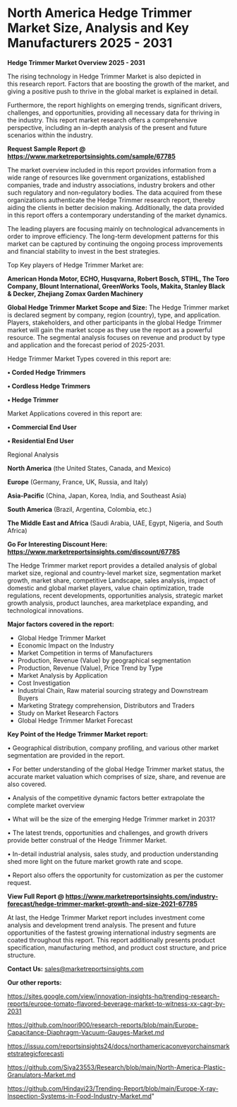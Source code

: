 # North America Hedge Trimmer Market Size, Analysis and Key Manufacturers 2025 - 2031

<Strong> Hedge Trimmer Market Overview 2025 - 2031</strong>

The rising technology in Hedge Trimmer Market is also depicted in this research report. Factors that are boosting the growth of the market, and giving a positive push to thrive in the global market is explained in detail.

Furthermore, the report highlights on emerging trends, significant drivers, challenges, and opportunities, providing all necessary data for thriving in the industry. This report market research offers a comprehensive perspective, including an in-depth analysis of the present and future scenarios within the industry.

<strong>Request Sample Report @ <a href=https://www.marketreportsinsights.com/sample/67785>https://www.marketreportsinsights.com/sample/67785</a></strong>

The market overview included in this report provides information from a wide range of resources like government organizations, established companies, trade and industry associations, industry brokers and other such regulatory and non-regulatory bodies. The data acquired from these organizations authenticate the Hedge Trimmer research report, thereby aiding the clients in better decision making. Additionally, the data provided in this report offers a contemporary understanding of the market dynamics.

The leading players are focusing mainly on technological advancements in order to improve efficiency. The long-term development patterns for this market can be captured by continuing the ongoing process improvements and financial stability to invest in the best strategies.

Top Key players of Hedge Trimmer Market are:

<strong>American Honda Motor, ECHO, Husqvarna, Robert Bosch, STIHL, The Toro Company, Blount International, GreenWorks Tools, Makita, Stanley Black & Decker, Zhejiang Zomax Garden Machinery</strong>

<strong><b>Global Hedge Trimmer Market Scope and Size:</b></strong>
The Hedge Trimmer market is declared segment by company, region (country), type, and application. Players, stakeholders, and other participants in the global Hedge Trimmer market will gain the market scope as they use the report as a powerful resource. The segmental analysis focuses on revenue and product by type and application and the forecast period of 2025-2031.

Hedge Trimmer Market Types covered in this report are:

<strong>• Corded Hedge Trimmers

• Cordless Hedge Trimmers

• Hedge Trimmer</strong>

Market Applications covered in this report are:

<strong>• Commercial End User

• Residential End User</strong> 

Regional Analysis

<strong>North America</strong> (the United States, Canada, and Mexico)

<strong>Europe</strong> (Germany, France, UK, Russia, and Italy)

<strong>Asia-Pacific</strong> (China, Japan, Korea, India, and Southeast Asia)

<strong>South America</strong> (Brazil, Argentina, Colombia, etc.)

<strong>The Middle East and Africa</strong> (Saudi Arabia, UAE, Egypt, Nigeria, and South Africa)

<strong>Go For Interesting Discount Here: <a href=https://www.marketreportsinsights.com/discount/67785>https://www.marketreportsinsights.com/discount/67785</a></strong>

The Hedge Trimmer market report provides a detailed analysis of global market size, regional and country-level market size, segmentation market growth, market share, competitive Landscape, sales analysis, impact of domestic and global market players, value chain optimization, trade regulations, recent developments, opportunities analysis, strategic market growth analysis, product launches, area marketplace expanding, and technological innovations.

<strong><b>Major factors covered in the report:</b></strong>
<ul>
  <li>Global Hedge Trimmer Market </li>
  <li>Economic Impact on the Industry</li>
  <li>Market Competition in terms of Manufacturers</li>
  <li>Production, Revenue (Value) by geographical segmentation</li>
  <li>Production, Revenue (Value), Price Trend by Type</li>
  <li>Market Analysis by Application</li>
  <li>Cost Investigation</li>
  <li>Industrial Chain, Raw material sourcing strategy and Downstream Buyers</li>
  <li>Marketing Strategy comprehension, Distributors and Traders</li>
  <li>Study on Market Research Factors</li>
  <li>Global Hedge Trimmer Market Forecast</li>
</ul>

<strong><b>Key Point of the Hedge Trimmer Market report:</b></strong>

• Geographical distribution, company profiling, and various other market segmentation are provided in the report.

• For better understanding of the global Hedge Trimmer market status, the accurate market valuation which comprises of size, share, and revenue are also covered.

• Analysis of the competitive dynamic factors better extrapolate the complete market overview

• What will be the size of the emerging Hedge Trimmer market in 2031?

• The latest trends, opportunities and challenges, and growth drivers provide better construal of the Hedge Trimmer Market.

• In-detail industrial analysis, sales study, and production understanding shed more light on the future market growth rate and scope.

• Report also offers the opportunity for customization as per the customer request.

<strong><b>View Full Report @ <a href=https://www.marketreportsinsights.com/industry-forecast/hedge-trimmer-market-growth-and-size-2021-67785>https://www.marketreportsinsights.com/industry-forecast/hedge-trimmer-market-growth-and-size-2021-67785</a></b></strong>


At last, the Hedge Trimmer Market report includes investment come analysis and development trend analysis. The present and future opportunities of the fastest growing international industry segments are coated throughout this report. This report additionally presents product specification, manufacturing method, and product cost structure, and price structure.

<strong>Contact Us:</strong>
sales@marketreportsinsights.com

<strong>Our other reports:</strong>

<a href=https://sites.google.com/view/innovation-insights-hq/trending-research-reports/europe-tomato-flavored-beverage-market-to-witness-xx-cagr-by-2031>https://sites.google.com/view/innovation-insights-hq/trending-research-reports/europe-tomato-flavored-beverage-market-to-witness-xx-cagr-by-2031</a>

<a href=https://github.com/noori900/research-reports/blob/main/Europe-Capacitance-Diaphragm-Vacuum-Gauges-Market.md>https://github.com/noori900/research-reports/blob/main/Europe-Capacitance-Diaphragm-Vacuum-Gauges-Market.md</a>

<a href=https://issuu.com/reportsinsights24/docs/northamericaconveyorchainsmarketstrategicforecasti>https://issuu.com/reportsinsights24/docs/northamericaconveyorchainsmarketstrategicforecasti</a>

<a href=https://github.com/Siya23553/Research/blob/main/North-America-Plastic-Granulators-Market.md>https://github.com/Siya23553/Research/blob/main/North-America-Plastic-Granulators-Market.md</a>

<a href=https://github.com/Hindavi23/Trending-Report/blob/main/Europe-X-ray-Inspection-Systems-in-Food-Industry-Market.md>https://github.com/Hindavi23/Trending-Report/blob/main/Europe-X-ray-Inspection-Systems-in-Food-Industry-Market.md</a>"
